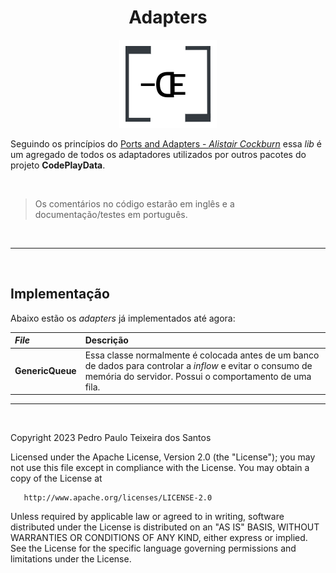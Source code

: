 <div align="center">

# Adapters

![](https://raw.githubusercontent.com/CodePlayData/adapters/main/assets/adapters-white-logo.png)

</div>

Seguindo os princípios do [Ports and Adapters - _Alistair Cockburn_](https://alistair.cockburn.us/hexagonal-architecture/) essa _lib_ é um agregado de todos os adaptadores utilizados por outros pacotes do projeto **CodePlayData**.

<br>

> Os comentários no código estarão em inglês e a documentação/testes em português.

<br>

---

<br>

## Implementação

Abaixo estão os _adapters_ já implementados até agora:

| _File_   | Descrição  |
|:---------|:-----------|
|**GenericQueue** |  Essa classe normalmente é colocada antes de um banco de dados para controlar a _inflow_ e evitar o consumo de memória do servidor. Possui o comportamento de uma fila.|

---
<br>

Copyright 2023 Pedro Paulo Teixeira dos Santos

   Licensed under the Apache License, Version 2.0 (the "License");
   you may not use this file except in compliance with the License.
   You may obtain a copy of the License at

       http://www.apache.org/licenses/LICENSE-2.0

   Unless required by applicable law or agreed to in writing, software
   distributed under the License is distributed on an "AS IS" BASIS,
   WITHOUT WARRANTIES OR CONDITIONS OF ANY KIND, either express or implied.
   See the License for the specific language governing permissions and
   limitations under the License.
